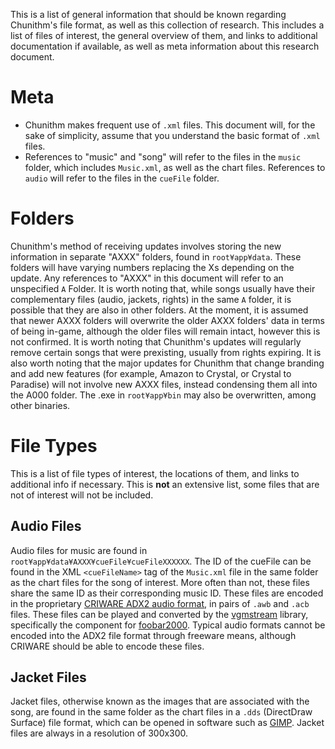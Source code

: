 This is a list of general information that should be known regarding Chunithm's file format, as well as this collection of research. This includes a list of files of interest, the general overview of them, and links to additional documentation if available, as well as meta information about this research document.

# Meta

* Chunithm makes frequent use of ``.xml`` files. This document will, for the sake of simplicity, assume that you understand the basic format of ``.xml`` files.
* References to "music" and "song" will refer to the files in the ``music`` folder, which includes ``Music.xml``, as well as the chart files. References to ``audio`` will refer to the files in the ``cueFile`` folder. 

# Folders

Chunithm's method of receiving updates involves storing the new information in separate "AXXX" folders, found in ``root¥app¥data``. These folders will have varying numbers replacing the Xs depending on the update. Any references to "AXXX" in this document will refer to an unspecified ``A`` Folder. It is worth noting that, while songs usually have their complementary files (audio, jackets, rights) in the same ``A`` folder, it is possible that they are also in other folders. At the moment, it is assumed that newer AXXX folders will overwrite the older AXXX folders' data in terms of being in-game, although the older files will remain intact, however this is not confirmed. It is worth noting that Chunithm's updates will regularly remove certain songs that were prexisting, usually from rights expiring. It is also worth noting that the major updates for Chunithm that change branding and add new features (for example, Amazon to Crystal, or Crystal to Paradise) will not involve new AXXX files, instead condensing them all into the A000 folder. The .exe in ``root¥app¥bin`` may also be overwritten, among other binaries.

# File Types

This is a list of file types of interest, the locations of them, and links to additional info if necessary. This is **not** an extensive list, some files that are not of interest will not be included.

## Audio Files

Audio files for music are found in ``root¥app¥data¥AXXX¥cueFile¥cueFileXXXXXX``. The ID of the cueFile can be found in the XML ``<cueFileName>`` tag of the ``Music.xml`` file in the same folder as the chart files for the song of interest. More often than not, these files share the same ID as their corresponding music ID. These files are encoded in the proprietary [CRIWARE ADX2 audio format](https://en.wikipedia.org/wiki/ADX_(file_format)), in pairs of ``.awb`` and ``.acb`` files. These files can be played and converted by the [vgmstream](https://vgmstream.org/) library, specifically the component for [foobar2000](https://www.foobar2000.org/). Typical audio formats cannot be encoded into the ADX2 file format through freeware means, although CRIWARE should be able to encode these files.

## Jacket Files

Jacket files, otherwise known as the images that are associated with the song, are found in the same folder as the chart files in a ``.dds`` (DirectDraw Surface) file format, which can be opened in software such as [GIMP](https://www.gimp.org/). Jacket files are always in a resolution of 300x300.